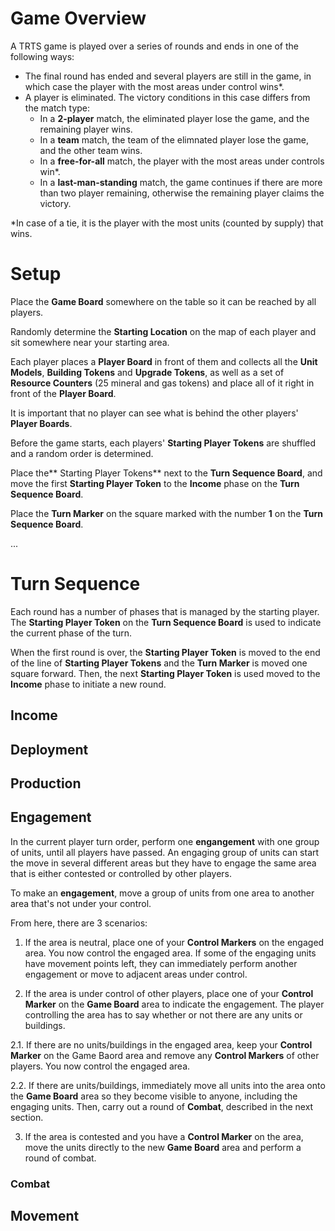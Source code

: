 # Game Overview

A TRTS game is played over a series of rounds and ends in one of the following ways:

- The final round has ended and several players are still in the game, in which case the player with the most areas under control wins*.
- A player is eliminated. The victory conditions in this case differs from the match type:
  - In a **2-player** match, the eliminated player lose the game, and the remaining player wins.
  - In a **team** match, the team of the elimnated player lose the game, and the other team wins.
  - In a **free-for-all** match, the player with the most areas under controls win*.
  - In a **last-man-standing** match, the game continues if there are more than two player remaining, otherwise the remaining player claims the victory.

*In case of a tie, it is the player with the most units (counted by supply) that wins.

# Setup

Place the **Game Board** somewhere on the table so it can be reached by all players.

Randomly determine the **Starting Location** on the map of each player and sit somewhere near your starting area.

Each player places a **Player Board** in front of them and collects all the **Unit Models**, **Building Tokens** and **Upgrade Tokens**, as well as a set of **Resource Counters** (25 mineral and gas tokens) and place all of it right in front of the **Player Board**.

It is important that no player can see what is behind the other players' **Player Boards**.

Before the game starts, each players' **Starting Player Tokens** are shuffled and a random order is determined. 

Place the** Starting Player Tokens** next to the **Turn Sequence Board**, and move the first **Starting Player Token** to the **Income** phase on the **Turn Sequence Board**.

Place the **Turn Marker** on the square marked with the number **1** on the **Turn Sequence Board**.

...

# Turn Sequence 

Each round has a number of phases that is managed by the starting player. The **Starting Player Token** on the **Turn Sequence Board** is used to indicate the current phase of the turn.

When the first round is over, the **Starting Player Token** is moved to the end of the line of **Starting Player Tokens** and the **Turn Marker** is moved one square forward. 
Then, the next **Starting Player Token** is used moved to the **Income** phase to initiate a new round.

## Income

## Deployment

## Production

## Engagement
In the current player turn order, perform one **engangement** with one group of units, until all players have passed.
An engaging group of units can start the move in several different areas but they have to engage the same area that is either contested or controlled by other players.

To make an **engagement**, move a group of units from one area to another area that's not under your control. 

From here, there are 3 scenarios:

1. If the area is neutral, place one of your **Control Markers** on the engaged area. You now control the engaged area. 
If some of the engaging units have movement points left, they can immediately perform another engagement or move to adjacent areas under control.

2. If the area is under control of other players, place one of your **Control Marker** on the **Game Board** area to indicate the engagement. 
The player controlling the area has to say whether or not there are any units or buildings.

2.1. If there are no units/buildings in the engaged area, keep your **Control Marker** on the Game Baord area and remove any **Control Markers** of other players. 
You now control the engaged area.

2.2. If there are units/buildings, immediately move all units into the area onto the **Game Board** area so they become visible to anyone, including the engaging units.
Then, carry out a round of **Combat**, described in the next section.

3. If the area is contested and you have a **Control Marker** on the area, move the units directly to the new **Game Board** area and perform a round of combat.

### Combat



## Movement

